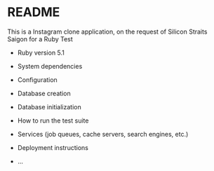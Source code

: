 # README

This is a Instagram clone application, on the request of Silicon Straits Saigon for a Ruby Test

* Ruby version 5.1

* System dependencies

* Configuration

* Database creation

* Database initialization

* How to run the test suite

* Services (job queues, cache servers, search engines, etc.)

* Deployment instructions

* ...
